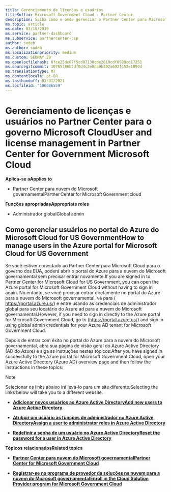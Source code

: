 ```yaml
---
title: Gerenciamento de licenças e usuários
titleSuffix: Microsoft Government Cloud - Partner Center
description: Saiba como e onde gerenciar o Partner Center para Microsoft Cloud para parceiros, clientes e licenças do governo dos EUA, bem como redefinições de senha.
ms.topic: article
ms.date: 03/15/2019
ms.service: partner-dashboard
ms.subservice: partnercenter-csp
author: sodeb
ms.author: sodeb
ms.localizationpriority: medium
ms.custom: SEOMAY.20
ms.openlocfilehash: 0fce25dc07f5cd07138cde2619cdf0989cd17251
ms.sourcegitcommit: 10765386b2df0d4c2e8da9b302a692f452e1090d
ms.translationtype: MT
ms.contentlocale: pt-BR
ms.lasthandoff: 03/31/2021
ms.locfileid: "106086559"
---
```

# <a name="user-and-license-management-in-partner-center-for-government-microsoft-cloud"></a><span data-ttu-id="9aa27-103">Gerenciamento de licenças e usuários no Partner Center para o governo Microsoft Cloud</span><span class="sxs-lookup"><span data-stu-id="9aa27-103">User and license management in Partner Center for Government Microsoft Cloud</span></span>

<span data-ttu-id="9aa27-104">**Aplica-se a**</span><span class="sxs-lookup"><span data-stu-id="9aa27-104">**Applies to**</span></span>

- <span data-ttu-id="9aa27-105">Partner Center para nuvem do Microsoft governamental</span><span class="sxs-lookup"><span data-stu-id="9aa27-105">Partner Center for Microsoft Government cloud</span></span>

<span data-ttu-id="9aa27-106">**Funções apropriadas**</span><span class="sxs-lookup"><span data-stu-id="9aa27-106">**Appropriate roles**</span></span>

- <span data-ttu-id="9aa27-107">Administrador global</span><span class="sxs-lookup"><span data-stu-id="9aa27-107">Global admin</span></span>

## <a name="how-to-manage-users-in-the-azure-portal-for-microsoft-cloud-for-us-government"></a><span data-ttu-id="9aa27-108">Como gerenciar usuários no portal do Azure do Microsoft Cloud for US Government</span><span class="sxs-lookup"><span data-stu-id="9aa27-108">How to manage users in the Azure portal for Microsoft Cloud for US Government</span></span>

<span data-ttu-id="9aa27-109">Se você estiver conectado ao Partner Center para Microsoft Cloud para o governo dos EUA, poderá abrir o portal do Azure para a nuvem do Microsoft governamental sem precisar entrar novamente.</span><span class="sxs-lookup"><span data-stu-id="9aa27-109">If you are signed in to Partner Center for Microsoft Cloud for US Government, you can open the Azure portal for Microsoft Government Cloud without having to sign in again.</span></span> <span data-ttu-id="9aa27-110">No entanto, se você precisar entrar diretamente no portal do Azure para a nuvem do Microsoft governamental, vá para ( https://portal.azure.us/) e entre usando as credenciais de administrador global para seu locatário do Azure ad para a nuvem do Microsoft governamental.</span><span class="sxs-lookup"><span data-stu-id="9aa27-110">However, if you need to sign in directly to the Azure portal for Microsoft Government Cloud, go to (https://portal.azure.us/) and sign in using global admin credentials for your Azure AD tenant for Microsoft Government Cloud.</span></span>

<span data-ttu-id="9aa27-111">Depois de entrar com êxito no portal do Azure para a nuvem do Microsoft governamental, abra sua página de visão geral do Azure Active Directory (AD do Azure) e siga as instruções nestes tópicos:</span><span class="sxs-lookup"><span data-stu-id="9aa27-111">After you have signed in successfully to the Azure portal for Microsoft Government Cloud, open your Azure Active Directory (Azure AD) overview page and then follow the instructions in these topics:</span></span>

> [!NOTE]  
> <span data-ttu-id="9aa27-112">Selecionar os links abaixo irá levá-lo para um site diferente.</span><span class="sxs-lookup"><span data-stu-id="9aa27-112">Selecting the links below will take you to a different website.</span></span> 

-  [<span data-ttu-id="9aa27-113">**Adicionar novos usuários ao Azure Active Directory**</span><span class="sxs-lookup"><span data-stu-id="9aa27-113">**Add new users to Azure Active Directory**</span></span>](/azure/active-directory/active-directory-users-create-azure-portal)

-  [<span data-ttu-id="9aa27-114">**Atribuir um usuário às funções de administrador no Azure Active Directory**</span><span class="sxs-lookup"><span data-stu-id="9aa27-114">**Assign a user to administrator roles in Azure Active Directory**</span></span>](/azure/active-directory/active-directory-users-assign-role-azure-portal)

-  [<span data-ttu-id="9aa27-115">**Redefinir a senha de um usuário no Azure Active Directory**</span><span class="sxs-lookup"><span data-stu-id="9aa27-115">**Reset the password for a user in Azure Active Directory**</span></span>](/azure/active-directory/active-directory-users-reset-password-azure-portal)

<span data-ttu-id="9aa27-116">**Tópicos relacionados**</span><span class="sxs-lookup"><span data-stu-id="9aa27-116">**Related topics**</span></span>

-  [<span data-ttu-id="9aa27-117">**Partner Center para nuvem do Microsoft governamental**</span><span class="sxs-lookup"><span data-stu-id="9aa27-117">**Partner Center for Microsoft Government Cloud**</span></span>](partner-center-for-microsoft-us-govt-cloud.md)

-  [<span data-ttu-id="9aa27-118">**Registrar-se no programa de provedor de soluções na nuvem para a nuvem do Microsoft governamental**</span><span class="sxs-lookup"><span data-stu-id="9aa27-118">**Enroll in the Cloud Solution Provider program for Microsoft Government Cloud**</span></span>](enroll-in-csp-for-microsoft-us-govt-cloud.md)